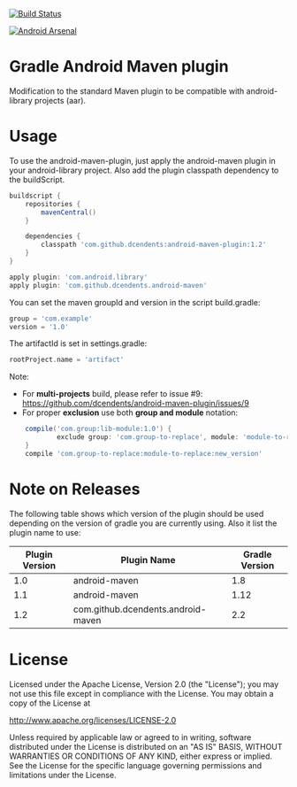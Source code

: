 [![Build Status](https://travis-ci.org/dcendents/android-maven-plugin.png)](https://travis-ci.org/dcendents/android-maven-plugin)

[![Android Arsenal](https://img.shields.io/badge/Android%20Arsenal-android--maven--plugin-brightgreen.svg?style=flat)](https://android-arsenal.com/details/1/1520)

Gradle Android Maven plugin
====================

Modification to the standard Maven plugin to be compatible with android-library projects (aar).


Usage
====================

To use the android-maven-plugin, just apply the android-maven plugin in your android-library project.
Also add the plugin classpath dependency to the buildScript.

```Groovy
buildscript {
	repositories {
		mavenCentral()
	}

	dependencies {
		classpath 'com.github.dcendents:android-maven-plugin:1.2'
	}
}

apply plugin: 'com.android.library'
apply plugin: 'com.github.dcendents.android-maven'
```

You can set the maven groupId and version in the script build.gradle:
```Groovy
group = 'com.example'
version = '1.0'
```
	
The artifactId is set in settings.gradle:
```Groovy
rootProject.name = 'artifact'
```

Note: 
- For **multi-projects** build, please refer to issue #9: https://github.com/dcendents/android-maven-plugin/issues/9
- For proper **exclusion** use both **group and module** notation:
```Groovy
	compile('com.group:lib-module:1.0') {
	        exclude group: 'com.group-to-replace', module: 'module-to-replace'
    }
	compile 'com.group-to-replace:module-to-replace:new_version'
```
	
Note on Releases
====================

The following table shows which version of the plugin should be used depending on the version of gradle you are currently using. Also it list the plugin name to use:

| Plugin Version | Plugin Name | Gradle Version |
| ------------- | ----------- | ----------- |
| 1.0 | android-maven | 1.8 |
| 1.1 | android-maven | 1.12 |
| 1.2 | com.github.dcendents.android-maven | 2.2 |


License
====================

Licensed under the Apache License, Version 2.0 (the "License");
you may not use this file except in compliance with the License.
You may obtain a copy of the License at

   http://www.apache.org/licenses/LICENSE-2.0

Unless required by applicable law or agreed to in writing, software
distributed under the License is distributed on an "AS IS" BASIS,
WITHOUT WARRANTIES OR CONDITIONS OF ANY KIND, either express or implied.
See the License for the specific language governing permissions and
limitations under the License.

